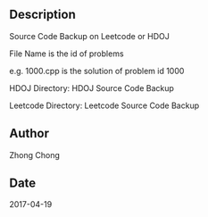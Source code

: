 ## Description
Source Code Backup on Leetcode or HDOJ

File Name is the id of problems

e.g. 1000.cpp is the solution of problem id 1000

HDOJ Directory: HDOJ Source Code Backup

Leetcode Directory: Leetcode Source Code Backup

## Author
Zhong Chong

## Date
2017-04-19
